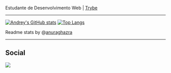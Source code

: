Estudante de Desenvolvimento Web | [Trybe](https://www.betrybe.com/)

---
[![Andrey's GitHub stats](https://github-readme-stats.vercel.app/api?username=Andreyrvs&show_icons=true&theme=vue-dark)](https://github.com/Andreyrvs/github-readme-stats) [![Top Langs](https://github-readme-stats.vercel.app/api/top-langs/?username=Andreyrvs&layout=compact&theme=vue-dark)](https://github.com/Andreyrvs/github-readme-stats) 

Readme stats by @[anuraghazra](https://github.com/anuraghazra/github-readme-stats)

---
## Social
 <a href="https://www.linkedin.com/in/andreyrvs/" target="_blank"> <img src="https://img.shields.io/badge/-LinkedIn-%230077B5?style=for-the-badge&logo=linkedin&logoColor=white" target="_blank"></a>
</div>
